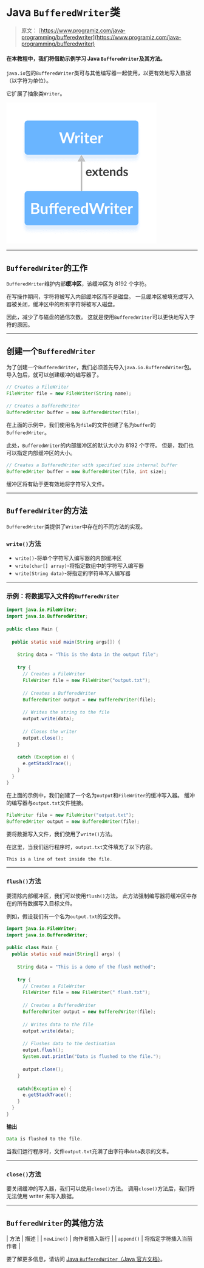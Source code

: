 # Java `BufferedWriter`类

> 原文： [https://www.programiz.com/java-programming/bufferedwriter](https://www.programiz.com/java-programming/bufferedwriter)

#### 在本教程中，我们将借助示例学习 Java `BufferedWriter`及其方法。

`java.io`包的`BufferedWriter`类可与其他编写器一起使用，以更有效地写入数据（以字符为单位）。

它扩展了抽象类`Writer`。

![The BufferedWriter class is a subclass of Java Writer.](img/b52907650d0b53b91903f120f2909e90.png "Java Buffered Writer")

* * *

## `BufferedWriter`的工作

`BufferedWriter`维护内部**缓冲区**，该缓冲区为 8192 个字符。

在写操作期间，字符将被写入内部缓冲区而不是磁盘。 一旦缓冲区被填充或写入器被关闭，缓冲区中的所有字符将被写入磁盘。

因此，减少了与磁盘的通信次数。 这就是使用`BufferedWriter`可以更快地写入字符的原因。

* * *

## 创建一个`BufferedWriter`

为了创建一个`BufferedWriter`，我们必须首先导入`java.io.BufferedWriter`包。 导入包后，就可以创建缓冲的编写器了。

```java
// Creates a FileWriter
FileWriter file = new FileWriter(String name);

// Creates a BufferedWriter
BufferedWriter buffer = new BufferedWriter(file); 
```

在上面的示例中，我们使用名为`file`的文件创建了名为`buffer`的`BufferedWriter`。

此处，`BufferedWriter`的内部缓冲区的默认大小为 8192 个字符。 但是，我们也可以指定内部缓冲区的大小。

```java
// Creates a BufferedWriter with specified size internal buffer
BufferedWriter buffer = new BufferedWriter(file, int size); 
```

缓冲区将有助于更有效地将字符写入文件。

* * *

## `BufferedWriter`的方法

`BufferedWriter`类提供了`Writer`中存在的不同方法的实现。

### `write()`方法

*   `write()`-将单个字符写入编写器的内部缓冲区
*   `write(char[] array)`-将指定数组中的字符写入编写器
*   `write(String data)`-将指定的字符串写入编写器

* * *

### 示例：将数据写入文件的`BufferedWriter`

```java
import java.io.FileWriter;
import java.io.BufferedWriter;

public class Main {

  public static void main(String args[]) {

    String data = "This is the data in the output file";

    try {
      // Creates a FileWriter
      FileWriter file = new FileWriter("output.txt");

      // Creates a BufferedWriter
      BufferedWriter output = new BufferedWriter(file);

      // Writes the string to the file
      output.write(data);

      // Closes the writer
      output.close();
    }

    catch (Exception e) {
      e.getStackTrace();
    }
  }
} 
```

在上面的示例中，我们创建了一个名为`output`和`FileWriter`的缓冲写入器。 缓冲的编写器与`output.txt`文件链接。

```java
FileWriter file = new FileWriter("output.txt");
BufferedWriter output = new BufferedWriter(file); 
```

要将数据写入文件，我们使用了`write()`方法。

在这里，当我们运行程序时，`output.txt`文件填充了以下内容。

```java
This is a line of text inside the file. 
```

* * *

### `flush()`方法

要清除内部缓冲区，我们可以使用`flush()`方法。 此方法强制编写器将缓冲区中存在的所有数据写入目标文件。

例如，假设我们有一个名为`output.txt`的空文件。

```java
import java.io.FileWriter;
import java.io.BufferedWriter;

public class Main {
  public static void main(String[] args) {

    String data = "This is a demo of the flush method";

    try {
      // Creates a FileWriter
      FileWriter file = new FileWriter(" flush.txt");

      // Creates a BufferedWriter
      BufferedWriter output = new BufferedWriter(file);

      // Writes data to the file
      output.write(data);

      // Flushes data to the destination
      output.flush();
      System.out.println("Data is flushed to the file.");

      output.close();
    }

    catch(Exception e) {
      e.getStackTrace();
    }
  }
} 
```

**输出**

```java
Data is flushed to the file. 
```

当我们运行程序时，文件`output.txt`充满了由字符串`data`表示的文本。

* * *

### `close()`方法

要关闭缓冲的写入器，我们可以使用`close()`方法。 调用`close()`方法后，我们将无法使用 writer 来写入数据。

* * *

## `BufferedWriter`的其他方法

| 方法 | 描述 |
| `newLine()` | 向作者插入新行 |
| `append()` | 将指定字符插入当前作者 |

要了解更多信息，请访问 [Java `BufferedWriter`（Java 官方文档）](https://docs.oracle.com/en/java/javase/11/docs/api/java.base/java/io/BufferedWriter.html "Java BufferedWriter (official Java documentation)")。